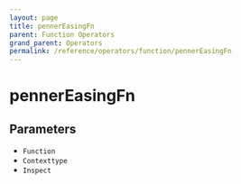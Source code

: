 ```yaml
---
layout: page
title: pennerEasingFn
parent: Function Operators
grand_parent: Operators
permalink: /reference/operators/function/pennerEasingFn
---
```


# pennerEasingFn

## Parameters

* `Function`
* `Contexttype`
* `Inspect`
